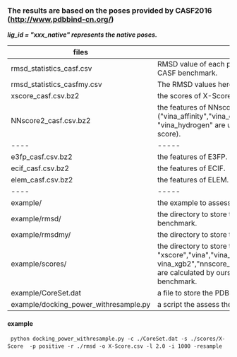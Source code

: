 ### The results are based on the poses provided by CASF2016 (http://www.pdbbind-cn.org/)

***lig_id = "xxx_native" represents the native poses.***          
     
     

						
files  | description   
---- | ----- 
rmsd_statistics_casf.csv | RMSD value of each pose. These RMSD values are directly obtained from the original CASF benchmark.
rmsd_statistics_casfmy.csv | The RMSD values here are calcalated using OpenBabel.
xscore_casf.csv.bz2 | the scores of X-Score ("average_score" is used as the final scores).
NNscore2_casf.csv.bz2 | the features of NNscore ("vina_affinity","vina_gauss_1","vina_gauss_2","vina_repulsion","vina_hydrophobic",and "vina_hydrogen"  are used as Vina features, and "vina_affinity" is used as the Vina score).
---- | -----
e3fp_casf.csv.bz2  | the features of E3FP.
ecif_casf.csv.bz2  | the features of ECIF.
elem_casf.csv.bz2 | the features of ELEM.
---- | ----- 
example/ | the example to assess the docking power in this study.
example/rmsd/ | the directory to store the RMSD values for each protein obtained from the original CASF benchmark.
example/rmsdmy/ | the directory to store the RMSD values for each protein calculated by OpenBabel.
example/scores/ | the directory to store the scores calculated by different SFs/models.	"xscore","vina","vina_xgb2","nnscore-vina_xgb2","nnscore_xgb2","elem_xgb2","ecif+vina_xgb2","ecif_xgb2","e3fp_xgb2" are calculated by ourselves, while the others are obtained from the original CASF benchmark.
example/CoreSet.dat | a file to store the PDB ID.
example/docking_power_withresample.py |a script the assess the docking power	

												
#### example
` ` `
python docking_power_withresample.py -c ./CoreSet.dat -s ./scores/X-Score 
-p positive -r ./rmsd -o X-Score.csv -l 2.0 -i 1000 -resample
` ` `
